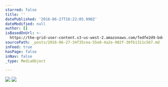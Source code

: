 ```yaml
---
starred: false
title: ''
datePublished: '2016-06-27T16:22:05.990Z'
dateModified: null
author: []
isBasedOnUrl: >-
  https://the-grid-user-content.s3-us-west-2.amazonaws.com/fedfe2d9-bd46-4d45-83ef-6cfbd5a2277e.jpg
sourcePath: _posts/2016-06-27-34f35cea-55e8-4a2e-982f-30fb1311c567.md
inFeed: true
hasPage: false
inNav: false
_type: MediaObject

---
```

![](https://the-grid-user-content.s3-us-west-2.amazonaws.com/fedfe2d9-bd46-4d45-83ef-6cfbd5a2277e.jpg)
![](https://the-grid-user-content.s3-us-west-2.amazonaws.com/50c3fe40-a4aa-4b79-a2b5-3bb9dfa4f0bc.jpg)